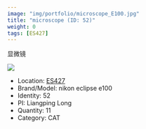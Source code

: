 ```yaml
---
image: "img/portfolio/microscope_E100.jpg"
title: "microscope (ID: 52)"
weight: 0
tags: [ES427]
---
```


显微镜

<!--more-->

![](../../img/portfolio/microscope_E100.jpg)

- Location: [ES427](../../tags/es427)
- Brand/Model: nikon eclipse e100
- Identity: 52
- PI: Liangping Long
- Quantity: 11
- Category: CAT






